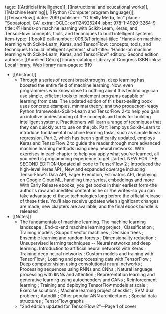 tags:: [[Artificial intelligence]], [[Instructional and educational works]], [[Machine learning]], [[Python (Computer program language)]], [[TensorFlow]]
date:: 2019
publisher:: "O'Reilly Media, Inc"
place:: "Sebastopol, CA"
extra:: OCLC: on1124925244
isbn:: 978-1-4920-3264-9
title:: @Hands-on machine learning with Scikit-Learn, Keras, and TensorFlow: concepts, tools, and techniques to build intelligent systems
item-type:: [[book]]
call-number:: 006.3/1
original-title:: "Hands-on machine learning with Scikit-Learn, Keras, and TensorFlow: concepts, tools, and techniques to build intelligent systems"
short-title:: "Hands-on machine learning with Scikit-Learn, Keras, and TensorFlow"
edition:: Second edition
authors:: [[Aurélien Géron]]
library-catalog:: Library of Congress ISBN
links:: [Local library](zotero://select/groups/2386895/items/8VMKJBQ8), [Web library](https://www.zotero.org/groups/2386895/items/8VMKJBQ8)
num-pages:: 819

- [[Abstract]]
	- Through a series of recent breakthroughs, deep learning has boosted the entire field of machine learning. Now, even programmers who know close to nothing about this technology can use simple, efficient tools to implement programs capable of learning from data. The updated edition of this best-selling book uses concrete examples, minimal theory, and two production-ready Python frameworks-Scikit-Learn and TensorFlow 2-to help you gain an intuitive understanding of the concepts and tools for building intelligent systems. Practitioners will learn a range of techniques that they can quickly put to use on the job. Part 1 employs Scikit-Learn to introduce fundamental machine learning tasks, such as simple linear regression. Part 2, which has been significantly updated, employs Keras and TensorFlow 2 to guide the reader through more advanced machine learning methods using deep neural networks. With exercises in each chapter to help you apply what you've learned, all you need is programming experience to get started. NEW FOR THE SECOND EDITION:Updated all code to TensorFlow 2 ; Introduced the high-level Keras API ; New and expanded coverage including TensorFlow's Data API, Eager Execution, Estimators API, deploying on Google Cloud ML, handling time series, embeddings and more With Early Release ebooks, you get books in their earliest form-the author's raw and unedited content as he or she writes-so you can take advantage of these technologies long before the official release of these titles. You'll also receive updates when significant changes are made, new chapters are available, and the final ebook bundle is released
- [[Notes]]
	- The fundamentals of machine learning. The machine learning landscape ; End-to-end machine learning project ; Classification ; Training models ; Support vector machines ; Decision trees ; Ensemble learning and random forests ; Dimensionality reduction ; Unsupervised learning techniques -- Neural networks and deep learning. Introduction to artificial neural networks with Keras ; Training deep neural networks ; Custom models and training with TensorFlow ; Loading and preprocessing data with TensorFlow ; Deep computer vision using convolutional neural networks ; Processing sequences using RNNs and CNNs ; Natural language processing with RNNs and attention ; Representation learning and generative learning using autoencoders and GANs ; Reinforcement learning ; Training and deploying TensorFlow models at scale ; Exercise solutions ; Machine learning project checklist ; SVM dual problem ; Autodiff ; Other popular ANN architectures ; Special data structures ; TensorFlow graphs
	- "2nd edition updated for TensorFlow 2"--Page 1 of cover